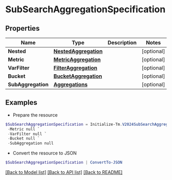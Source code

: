 # SubSearchAggregationSpecification
## Properties

Name | Type | Description | Notes
------------ | ------------- | ------------- | -------------
**Nested** | [**NestedAggregation**](NestedAggregation.md) |  | [optional] 
**Metric** | [**MetricAggregation**](MetricAggregation.md) |  | [optional] 
**VarFilter** | [**FilterAggregation**](FilterAggregation.md) |  | [optional] 
**Bucket** | [**BucketAggregation**](BucketAggregation.md) |  | [optional] 
**SubAggregation** | [**Aggregations**](Aggregations.md) |  | [optional] 

## Examples

- Prepare the resource
```powershell
$SubSearchAggregationSpecification = Initialize-Tm.V2024SubSearchAggregationSpecification  -Nested null `
 -Metric null `
 -VarFilter null `
 -Bucket null `
 -SubAggregation null
```

- Convert the resource to JSON
```powershell
$SubSearchAggregationSpecification | ConvertTo-JSON
```

[[Back to Model list]](../README.md#documentation-for-models) [[Back to API list]](../README.md#documentation-for-api-endpoints) [[Back to README]](../README.md)

